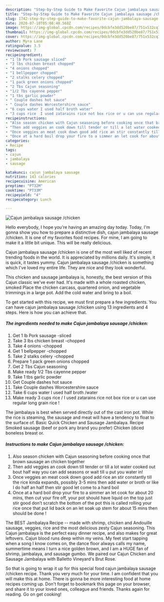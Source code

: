```yaml
---
description: "Step-by-Step Guide to Make Favorite Cajun jambalaya sausage /chicken"
title: "Step-by-Step Guide to Make Favorite Cajun jambalaya sausage /chicken"
slug: 1742-step-by-step-guide-to-make-favorite-cajun-jambalaya-sausage-chicken
date: 2020-07-10T05:08:48.568Z
image: https://img-global.cpcdn.com/recipes/0dcbfe3dd520be87/751x532cq70/cajun-jambalaya-sausage-chicken-recipe-main-photo.jpg
thumbnail: https://img-global.cpcdn.com/recipes/0dcbfe3dd520be87/751x532cq70/cajun-jambalaya-sausage-chicken-recipe-main-photo.jpg
cover: https://img-global.cpcdn.com/recipes/0dcbfe3dd520be87/751x532cq70/cajun-jambalaya-sausage-chicken-recipe-main-photo.jpg
author: Myra Lane
ratingvalue: 3.5
reviewcount: 7
recipeingredient:
- "1 lb Pork sausage sliced"
- "3 lbs chicken breast chopped"
- "4 onions chopped"
- "1 bellpepper chopped"
- "2 stalks celery chopped"
- "1 pack green onions chopped"
- "2 Tbs Cajun seasoning"
- "1/2 Tbs cayenne pepper"
- "1 tbs garlic powder"
- " Couple dashes hot sauce"
- " Couple dashes Worcestershire sauce"
- "6 cups water I used half broth water"
- "3 cups rice  I used zatarains rice not box rice or u can use regular long grain rice "
recipeinstructions:
- "Also season chicken with Cajun seasoning before cooking once that brown sausage an chicken together"
- "Then add veggies an cook down till tender or till a lot water cooked out bout half way you can add seasons or wait till u put you water in!"
- "Once veggies an meat cook down good add rice an stir constantly till the rice kinda expands, possibly 3-5 mins then add water or broth or like I do half an half then stir good let come to a hard boil"
- "Once at a hard boil drop your fire to a simmer an let cook for about 20 mins, then cut your fire off, your pot should have liquid on the top just stir good don’t scratch the bottom of the pot this is called rolling your rice once that put lid back on an let soak up stem for about 15 mins then should be done !"
categories:
- Recipe
tags:
- cajun
- jambalaya
- sausage

katakunci: cajun jambalaya sausage 
nutrition: 143 calories
recipecuisine: American
preptime: "PT32M"
cooktime: "PT33M"
recipeyield: "4"
recipecategory: Lunch

---
```



![Cajun jambalaya sausage /chicken](https://img-global.cpcdn.com/recipes/0dcbfe3dd520be87/751x532cq70/cajun-jambalaya-sausage-chicken-recipe-main-photo.jpg)

Hello everybody, I hope you're having an amazing day today. Today, I'm gonna show you how to prepare a distinctive dish, cajun jambalaya sausage /chicken. It is one of my favorites food recipes. For mine, I am going to make it a little bit unique. This will be really delicious.

Cajun jambalaya sausage /chicken is one of the most well liked of recent trending foods in the world. It is appreciated by millions daily. It's simple, it is quick, it tastes yummy. Cajun jambalaya sausage /chicken is something which I've loved my entire life. They are nice and they look wonderful.

This chicken and sausage jambalaya is, honestly, the best version of this Cajun classic we&#39;ve ever had. It&#39;s made with a whole roasted chicken, smoked Place the chicken carcass, quartered onion, and vegetable trimmings in a large pot. Add the cold water and bring to a boil.


To get started with this recipe, we must first prepare a few ingredients. You can have cajun jambalaya sausage /chicken using 13 ingredients and 4 steps. Here is how you can achieve that.

<!--inarticleads1-->

##### The ingredients needed to make Cajun jambalaya sausage /chicken:

1. Get 1 lb Pork sausage -sliced
1. Take 3 lbs chicken breast -chopped
1. Take 4 onions -chopped
1. Get 1 bellpepper -chopped
1. Take 2 stalks celery -chopped
1. Prepare 1 pack green onions chopped
1. Get 2 Tbs Cajun seasoning
1. Make ready 1/2 Tbs cayenne pepper
1. Take 1 tbs garlic powder
1. Get  Couple dashes hot sauce
1. Take  Couple dashes Worcestershire sauce
1. Take 6 cups water I used half broth /water
1. Make ready 3 cups rice / I used zatarains rice not box rice or u can use regular long grain rice !


The jambalaya is best when served directly out of the cast iron pot. While the rice is steaming, the sausage and meat will have a tendency to float to the surface of. Basic Quick Chicken and Sausage Jambalaya. Recipe Smoked sausage (beef or pork any brand you prefer) Chicken (diced boneless breast or. 

<!--inarticleads2-->

##### Instructions to make Cajun jambalaya sausage /chicken:

1. Also season chicken with Cajun seasoning before cooking once that brown sausage an chicken together
1. Then add veggies an cook down till tender or till a lot water cooked out bout half way you can add seasons or wait till u put you water in!
1. Once veggies an meat cook down good add rice an stir constantly till the rice kinda expands, possibly 3-5 mins then add water or broth or like I do half an half then stir good let come to a hard boil
1. Once at a hard boil drop your fire to a simmer an let cook for about 20 mins, then cut your fire off, your pot should have liquid on the top just stir good don’t scratch the bottom of the pot this is called rolling your rice once that put lid back on an let soak up stem for about 15 mins then should be done !


The BEST Jambalaya Recipe -- made with shrimp, chicken and Andouille sausage, veggies, rice and the most delicious zesty Cajun seasoning. This Cajun jambalaya is the perfect easy dinner recipe, and also makes for great leftovers. Cajun blood runs deep within my veins. My feet start tapping when a song I know comes on, the dance floor always calls my name, summertime means I turn a nice golden brown, and I am a HUGE fan of shrimp, jambalaya, and sausage gumbo. We paired our Cajun Chicken and Sausage Jambalaya with Balletto Vineyard&#39;s Brut Rose. 

So that is going to wrap it up for this special food cajun jambalaya sausage /chicken recipe. Thank you very much for your time. I am confident that you will make this at home. There is gonna be more interesting food at home recipes coming up. Don't forget to bookmark this page on your browser, and share it to your loved ones, colleague and friends. Thanks again for reading. Go on get cooking!
